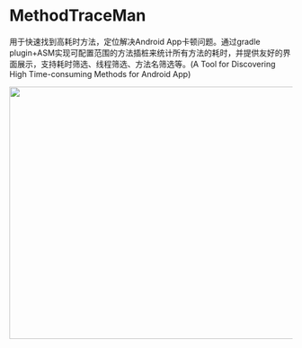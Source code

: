 # MethodTraceMan
用于快速找到高耗时方法，定位解决Android App卡顿问题。通过gradle plugin+ASM实现可配置范围的方法插桩来统计所有方法的耗时，并提供友好的界面展示，支持耗时筛选、线程筛选、方法名筛选等。(A Tool for Discovering High Time-consuming Methods for Android App)


<img src="https://github.com/zhengcx/MethodTraceMan/edit/master/methodtraceman.png" width=600 height=450 />


